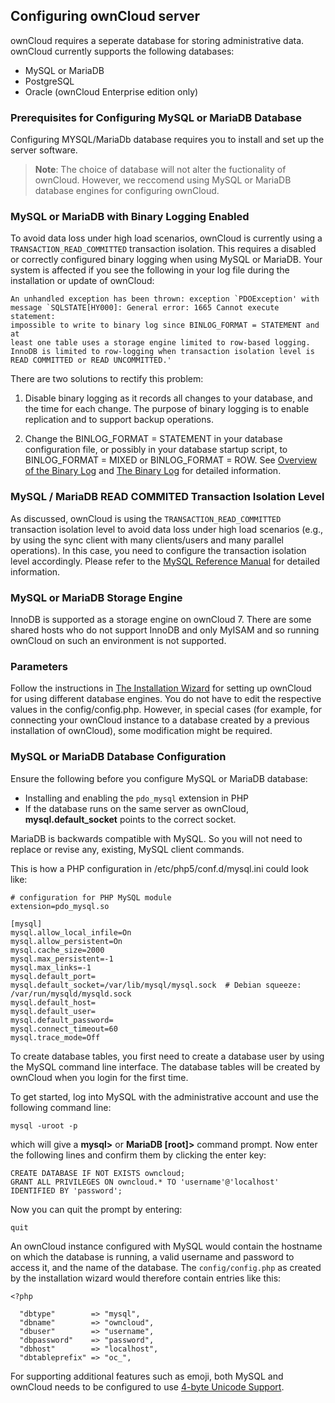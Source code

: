 ## Configuring ownCloud server

ownCloud requires a seperate database for storing administrative data. ownCloud currently supports the following databases:
* MySQL or MariaDB
*	PostgreSQL
*	Oracle (ownCloud Enterprise edition only) 

### Prerequisites for Configuring MySQL or MariaDB Database
Configuring MYSQL/MariaDb database requires you to install and set up the server software.

>**Note**: The choice of database will not alter the fuctionality of ownCloud. However, we reccomend using MySQL or MariaDB database engines for configuring ownCloud.

### MySQL or MariaDB with Binary Logging Enabled  

To avoid data loss under high load scenarios, ownCloud is currently using a `TRANSACTION_READ_COMMITTED` transaction isolation. This requires a disabled or correctly configured binary logging when using MySQL or MariaDB. Your system is affected if you see the following in your log file during the installation or update of ownCloud:  

    An unhandled exception has been thrown: exception `PDOException' with
    message `SQLSTATE[HY000]: General error: 1665 Cannot execute statement:
    impossible to write to binary log since BINLOG_FORMAT = STATEMENT and at
    least one table uses a storage engine limited to row-based logging.
    InnoDB is limited to row-logging when transaction isolation level is
    READ COMMITTED or READ UNCOMMITTED.'  
    
There are two solutions to rectify this problem:
1. Disable binary logging as it records all changes to your database, and the time for each change. The purpose of binary logging is to enable replication and to support backup operations.  

2. Change the BINLOG_FORMAT = STATEMENT in your database configuration file, or possibly in your database startup script, to BINLOG_FORMAT = MIXED or BINLOG_FORMAT = ROW. See [Overview of the Binary Log](https://mariadb.com/kb/en/library/overview-of-the-binary-log/) and [The Binary Log](https://dev.mysql.com/doc/refman/5.6/en/binary-log.html) for detailed information.  

### MySQL / MariaDB **READ COMMITED** Transaction Isolation Level

As discussed, ownCloud is using the `TRANSACTION_READ_COMMITTED` transaction isolation level to avoid data loss under high load scenarios (e.g., by using the sync client with many clients/users and many parallel operations). In this case, you need to configure the transaction isolation level accordingly. Please refer to the [MySQL Reference Manual](https://dev.mysql.com/doc/refman/5.7/en/set-transaction.html) for detailed information.  

### MySQL or MariaDB Storage Engine  

InnoDB is supported as a storage engine on ownCloud 7. There are some shared hosts who do not support InnoDB and only MyISAM and so running ownCloud on such an environment is not supported.  

### Parameters  

Follow the instructions in [The Installation Wizard](https://doc.owncloud.org/server/10.1/admin_manual/installation/installation_wizard.html) for setting up ownCloud for using different database engines. You do not have to edit the respective values in the config/config.php. However, in special cases (for example, for connecting your ownCloud instance to a database created by a previous installation of ownCloud), some modification might be required.

### MySQL or MariaDB Database Configuration 

Ensure the following before you configure MySQL or MariaDB database:
* Installing and enabling the `pdo_mysql` extension in PHP
* If the database runs on the same server as ownCloud, **mysql.default_socket** points to the correct socket.   

MariaDB is backwards compatible with MySQL. So you will not need to replace or revise any, existing, MySQL client commands.  

This is how a PHP configuration in /etc/php5/conf.d/mysql.ini could look like:

    # configuration for PHP MySQL module
    extension=pdo_mysql.so

    [mysql]
    mysql.allow_local_infile=On
    mysql.allow_persistent=On
    mysql.cache_size=2000
    mysql.max_persistent=-1
    mysql.max_links=-1
    mysql.default_port=
    mysql.default_socket=/var/lib/mysql/mysql.sock  # Debian squeeze: /var/run/mysqld/mysqld.sock
    mysql.default_host=
    mysql.default_user=
    mysql.default_password=
    mysql.connect_timeout=60
    mysql.trace_mode=Off  
    
To create database tables, you first need to create a database user by using the MySQL command line interface. The database tables will be created by ownCloud when you login for the first time.  

To get started, log into MySQL with the administrative account and use the following command line:  

    mysql -uroot -p  

which will give a **mysql>** or **MariaDB [root]>** command prompt. Now enter the following lines and confirm them by clicking the enter key:

    CREATE DATABASE IF NOT EXISTS owncloud;
    GRANT ALL PRIVILEGES ON owncloud.* TO 'username'@'localhost' IDENTIFIED BY 'password';  
    
Now you can quit the prompt by entering:

    quit    
    
An ownCloud instance configured with MySQL would contain the hostname on which the database is running, a valid username and password to access it, and the name of the database. The `config/config.php` as created by the installation wizard would therefore contain entries like this:  

    <?php

      "dbtype"        => "mysql",  
      "dbname"        => "owncloud",  
      "dbuser"        => "username",  
      "dbpassword"    => "password",  
      "dbhost"        => "localhost",  
      "dbtableprefix" => "oc_",  
      
For supporting additional features such as emoji, both MySQL and ownCloud needs to be configured to use [4-byte Unicode Support](https://doc.owncloud.org/server/10.1/admin_manual/configuration/database/linux_database_configuration.html#configure-mysql-for-4-byte-unicode-support).   

